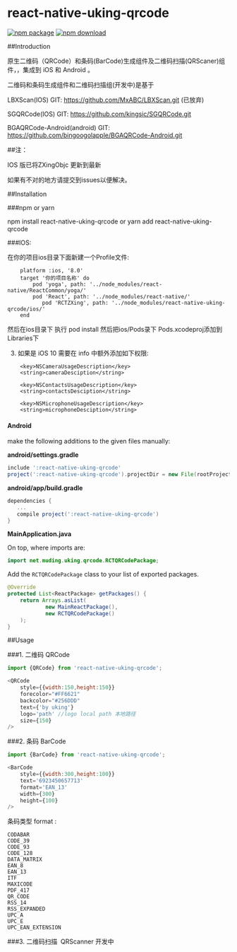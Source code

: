 # react-native-uking-qrcode 

[![npm package](https://badge.fury.io/js/react-native-uking-qrcode.svg)](https://www.npmjs.com/package/react-native-uking-qrcode)
[![npm download](https://img.shields.io/npm/dm/react-native-uking-qrcode.svg?style=flat-square)](https://www.npmjs.com/package/react-native-uking-qrcode)

##Introduction

原生二维码（QRCode）和条码(BarCode)生成组件及二维码扫描(QRScaner)组件，，集成到 iOS 和 Android 。

二维码和条码生成组件和二维码扫描组(开发中)是基于 

LBXScan(IOS) GIT: https://github.com/MxABC/LBXScan.git (已放弃)

SGQRCode(IOS) GIT: https://github.com/kingsic/SGQRCode.git

BGAQRCode-Android(android) GIT: https://github.com/bingoogolapple/BGAQRCode-Android.git

##注：

IOS 版已将ZXingObjc 更新到最新

如果有不对的地方请提交到issues以便解决。

##Installation

###npm or yarn 

npm install react-native-uking-qrcode  or yarn add react-native-uking-qrcode

###IOS:

在你的项目ios目录下面新建一个Profile文件:
```
    platform :ios, '8.0'
    target '你的项目名称' do
        pod 'yoga', path: '../node_modules/react-native/ReactCommon/yoga/'    
        pod 'React', path: '../node_modules/react-native/'    
           pod 'RCTZXing', path: '../node_modules/react-native-uking-qrcode/ios/'   
    end
```
然后在ios目录下 执行 pod install
然后把ios/Pods录下 Pods.xcodeproj添加到 Libraries下

3. 如果是 iOS 10 需要在 info 中额外添加如下权限:
```
    <key>NSCameraUsageDescription</key>    
    <string>cameraDesciption</string>

    <key>NSContactsUsageDescription</key>    
    <string>contactsDesciption</string>

    <key>NSMicrophoneUsageDescription</key>    
    <string>microphoneDesciption</string>
```    


#### Android

make the following additions to the given files manually:

**android/settings.gradle**

```gradle
include ':react-native-uking-qrcode'
project(':react-native-uking-qrcode').projectDir = new File(rootProject.projectDir, '../node_modules/react-native-uking-qrcode/android')
```

**android/app/build.gradle**

```gradle
dependencies {
   ...
   compile project(':react-native-uking-qrcode')
}
```

**MainApplication.java**

On top, where imports are:

```java
import net.muding.uking.qrcode.RCTQRCodePackage;
```

Add the `RCTQRCodePackage` class to your list of exported packages.

```java
@Override
protected List<ReactPackage> getPackages() {
    return Arrays.asList(
            new MainReactPackage(),
            new RCTQRCodePackage()
    );
}
```


##Usage

###1. 二维码 QRCode

```javascript
import {QRCode} from 'react-native-uking-qrcode';

<QRCode 
    style={{width:150,height:150}} 
    forecolor="#FF6621" 
    backcolor="#256DDD" 
    text={'by uking'} 
    logo='path' //logo local path 本地路径
    size={150} 
/>
```
###2. 条码 BarCode

```javascript
import {BarCode} from 'react-native-uking-qrcode';

<BarCode
    style={{width:300,height:100}}                    
    text='6923450657713'
    format='EAN_13'
    width={300}
    height={100}
/>
```
条码类型 format :
```
CODABAR
CODE_39
CODE_93
CODE_128
DATA_MATRIX
EAN_8
EAN_13
ITF
MAXICODE
PDF_417
QR_CODE
RSS_14
RSS_EXPANDED
UPC_A
UPC_E
UPC_EAN_EXTENSION

```
###3. 二维码扫描  QRScanner 开发中
